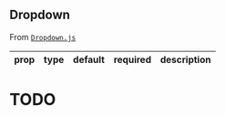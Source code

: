 ## Dropdown

From [`Dropdown.js`](Dropdown.js)

prop | type | default | required | description
---- | :----: | :-------: | :--------: | -----------

# TODO